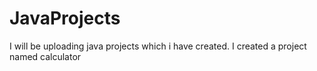 # JavaProjects
I will be uploading java projects which i have created.
I created a project named calculator